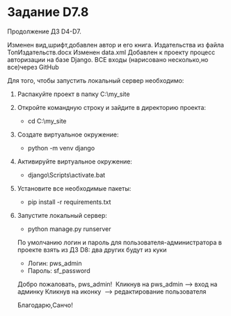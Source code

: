 # Задание D7.8

Продолжение ДЗ D4-D7.

Изменен вид,шрифт,добавлен автор и его книга.
Издательства из файла ТопИздательств.docx
Изменен data.xml
Добавлен к проекту процесс авторизации на базе Django.
ВСЕ входы (нарисовано несколько,но все)через GitHub

Для того, чтобы запустить локальный сервер необходимо:
1) Распакуйте проект в папку C:\my_site
2) Откройте командную строку и зайдите в директорию проекта:
   - cd C:\my_site
3) Создате виртуальное окружение:
   - python -m venv django
4) Активируйте виртуальное окружение:
   - django\Scripts\activate.bat
5) Установите все необходимые пакеты:
   - pip install -r requirements.txt
6) Запустите локальный сервер:
   - python manage.py runserver

   По умолчанию логин и пароль для пользователя-администратора в проекте взять из ДЗ D8:
   два других будут из куки
   - Логин: pws_admin
   - Пароль: sf_password 
   
   
   Добро пожаловать, pws_admin! <img src="/media/icon/settings.ico" alt>
   Кликнув на pws_admin --> вход на админку
   Кликнув на иконку <img src="/media/icon/settings.ico" alt> --> редактирование пользователя












   Благодарю,Cанчо! 

